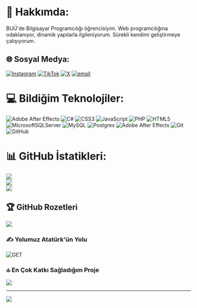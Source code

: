 # 💫 Hakkımda:
BUÜ'de Bilgisayar Programcılığı öğrencisiyim. Web programcılığına odaklanıyor, dinamik yapılarla ilgileniyorum. Sürekli kendimi geliştirmeye çalışıyorum.


## 🌐 Sosyal Medya:
[![Instagram](https://img.shields.io/badge/Instagram-%23E4405F.svg?logo=Instagram&logoColor=white)](https://instagram.com/furkanksknn_) [![TikTok](https://img.shields.io/badge/TikTok-%23000000.svg?logo=TikTok&logoColor=white)](https://tiktok.com/@Barbarostarr) [![X](https://img.shields.io/badge/X-black.svg?logo=X&logoColor=white)](https://x.com/Barbarostarr) [![email](https://img.shields.io/badge/Email-D14836?logo=gmail&logoColor=white)](mailto:furkankeskin1678@gmail.com) 

# 💻 Bildiğim Teknolojiler:
![Adobe After Effects](https://img.shields.io/badge/Adobe%20After%20Effects-9999FF.svg?style=for-the-badge&logo=Adobe%20After%20Effects&logoColor=white) ![C#](https://img.shields.io/badge/c%23-%23239120.svg?style=for-the-badge&logo=csharp&logoColor=white) ![CSS3](https://img.shields.io/badge/css3-%231572B6.svg?style=for-the-badge&logo=css3&logoColor=white) ![JavaScript](https://img.shields.io/badge/javascript-%23323330.svg?style=for-the-badge&logo=javascript&logoColor=%23F7DF1E) ![PHP](https://img.shields.io/badge/php-%23777BB4.svg?style=for-the-badge&logo=php&logoColor=white) ![HTML5](https://img.shields.io/badge/html5-%23E34F26.svg?style=for-the-badge&logo=html5&logoColor=white) ![MicrosoftSQLServer](https://img.shields.io/badge/Microsoft%20SQL%20Server-CC2927?style=for-the-badge&logo=microsoft%20sql%20server&logoColor=white) ![MySQL](https://img.shields.io/badge/mysql-4479A1.svg?style=for-the-badge&logo=mysql&logoColor=white) ![Postgres](https://img.shields.io/badge/postgres-%23316192.svg?style=for-the-badge&logo=postgresql&logoColor=white) ![Adobe After Effects](https://img.shields.io/badge/Adobe%20After%20Effects-9999FF.svg?style=for-the-badge&logo=Adobe%20After%20Effects&logoColor=white) ![Git](https://img.shields.io/badge/git-%23F05033.svg?style=for-the-badge&logo=git&logoColor=white) ![GitHub](https://img.shields.io/badge/github-%23121011.svg?style=for-the-badge&logo=github&logoColor=white)
# 📊 GitHub İstatikleri:
![](https://github-readme-stats.vercel.app/api?username=Furkan1678&theme=dark&hide_border=false&include_all_commits=false&count_private=false)<br/>
![](https://nirzak-streak-stats.vercel.app/?user=Furkan1678&theme=dark&hide_border=false)<br/>
![](https://github-readme-stats.vercel.app/api/top-langs/?username=Furkan1678&theme=dark&hide_border=false&include_all_commits=false&count_private=false&layout=compact)

## 🏆 GitHub Rozetleri
![](https://github-profile-trophy.vercel.app/?username=Furkan1678&theme=radical&no-frame=false&no-bg=true&margin-w=4)

### ✍️ **Yolumuz Atatürk'ün Yolu**
![GET](https://ataturk.now.sh/en)



### 🔝 En Çok Katkı Sağladığım Proje
![](https://github-contributor-stats.vercel.app/api?username=Furkan1678&limit=5&theme=dark&combine_all_yearly_contributions=true)

---
[![](https://visitcount.itsvg.in/api?id=Furkan1678&icon=0&color=0)](https://visitcount.itsvg.in)

<!-- Proudly created with GPRM ( https://gprm.itsvg.in ) -->
